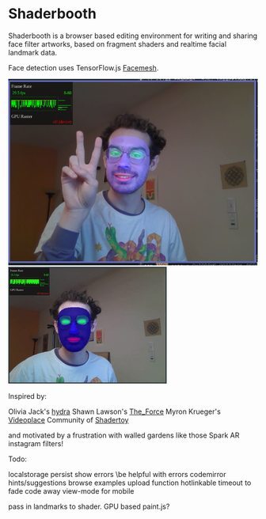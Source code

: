 # Shaderbooth

Shaderbooth is a browser based editing environment for writing and sharing face filter artworks, based on fragment shaders and realtime facial landmark data.

Face detection uses TensorFlow.js [Facemesh](https://github.com/tensorflow/tfjs-models/tree/master/facemesh).

![demo](demo.png)
![video](face.webm.gif)

Inspired by:

Olivia Jack's [hydra](https://github.com/ojack/hydra)
Shawn Lawson's [The_Force](https://github.com/shawnlawson/The_Force)
Myron Krueger's [Videoplace](https://www.youtube.com/watch?v=dqZyZrN3Pl0)
Community of [Shadertoy](https://shadertoy.com)

and motivated by a frustration with walled gardens like those Spark AR instagram filters!

Todo:

localstorage persist
show errors
\be helpful with errors
codemirror hints/suggestions
browse examples
upload function
hotlinkable
timeout to fade code away
view-mode for mobile

pass in landmarks to shader.
GPU based paint.js?
